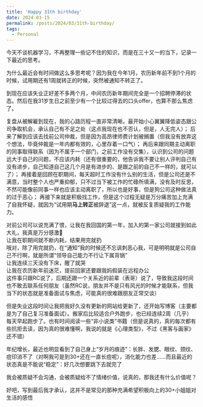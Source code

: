 ```yaml
---
title: 'Happy 31th birthday'
date: 2024-03-15
permalink: /posts/2024/03/31th-birthday/
tags:
  - Personal
---
```


今天不谈机器学习，不再整理一些记不住的知识，而是在三十又一的当下，记录一下最近的思考。

为什么最近会有时间做这么多思考呢？因为我在今年1月，农历新年前不到1个月的时候，试用期还有1周就转正的时候，突然被通知不转正了。

到现在应该失业正好差不多两个月，中间农历新年期间完全是一个招聘停滞的状态。然后在我31岁生日之前至少有一个比较过得去的口头offer，也算不那么焦虑了。

复盘从被解雇到现在，我的心路历程一直非常清晰。最开始小心翼翼降低姿态跟公司争取机会，承认自己有不足之处（这点我现在也不否认，但是，人无完人）；
后来了解到应该去找前公司仲裁，但是因为高昂律师费计划被搁置（但我没有放弃这个想法，毕竟仲裁是一年内都有效的，心里存着一口气）；
再后来跟同期主动离职的同事取得联系（因为不属于一个部门，之前工作没有交集），认识到公司的问题远大于自己的问题，不应该内耗（还有很重要的，他告诉我不要让别人评判自己有没有进步，自己知道自己这几个月是有进步的、是跟之前的自己不一样的，就可以了）；
再接着是回顾在职期间，每天超时工作没有什么别的生活，但是公司还是不满意，当时整个人也严重抑郁，只不过当下被工作的忙碌所填满，没有及时反思，不然可能像前同事一样也应该主动离职了，所以也是好事，但是狗公司这种做法真的过于恶心；
再接下来就是积极找工作，但是这个过程无疑是万分痛苦加上充满了自我怀疑，就因为“试用期**马上转正**被辞退”这一点，就被反复质疑我的工作能力。

对前公司可以说充满了恨，让我在我回国的第一年，加入的第一家公司就接到如此大礼，我真是万分感激🙏  
让我在职期间就不断内耗，结果用完就扔  
哦对，除了用完就扔，在“通知”我的时候还不忘讽刺恶心我，可是明明就是公司自己不行啊，就是所谓“领导自己能力不行让下属背锅”  
让我连续三天没有下床，醒了就哭  
让我在农历新年前迷茫，提前回家还要跟我妈假装在远程办公  
这件事只跟RC说了，后期还跟一个关系近的前辈（表哥）说了，导致我这段时间也不敢去联系任何朋友（虽然RC说，朋友并不是只有风光的时候才能联系，但我当下的状态就是准备面试与焦虑，可能真的很难跟朋友正常交谈）  

但是失业这段时间让我把我好久没有更新的网站给更新了，还开始写博客（主要都是为了自己复习准备面试）。搬家后比较适合户外跑步，也已经连续2周（几乎）每天早起跑步了。也有时间阅读一些“非小说类”书籍（但是说真的，真的每次都有些抗拒去读，因为真的很难懂啊，我说的就是《心理类型》，不过《黑客与画家》还不错）

年纪增长，最近也明显看到了自己身上“岁月的痕迹”：长胖、发腮、眼纹、颈纹、痘印消不了（对啊我可是到30+还在一直长痘呢），消化能力也差……而且最近的状态真是不能说“稳定”：好几次想要跳下去就完了

我会被质疑不会沟通，会被质疑给不了情绪价值，说真的，那我还有什么价值呢？

好吧，写到最后我才承认，这并不是常见的那种充满希望积极向上的30+小姐姐对生活的感悟